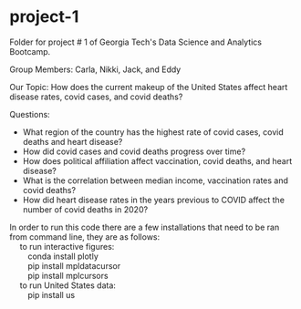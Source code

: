 # project-1
Folder for project # 1 of Georgia Tech's Data Science and Analytics Bootcamp.

Group Members: Carla, Nikki, Jack, and Eddy

Our Topic: How does the current makeup of the United States affect heart disease rates, covid cases, and covid deaths?

Questions:
- What region of the country has the highest rate of covid cases, covid deaths and heart disease?
- How did covid cases and covid deaths progress over time?
- How does political affiliation affect vaccination, covid deaths, and heart disease?
- What is the correlation between median income, vaccination rates and covid deaths?
- How did heart disease rates in the years previous to COVID  affect the number of covid deaths in 2020?



In order to run this code there are a few installations that need to be ran from command line, they are as follows: <br />
&emsp; to run interactive figures: <br />
&emsp;&emsp; conda install plotly <br />
&emsp;&emsp; pip install mpldatacursor <br />
&emsp;&emsp; pip install mplcursors <br />
&emsp; to run United States data: <br />
&emsp;&emsp; pip install us


